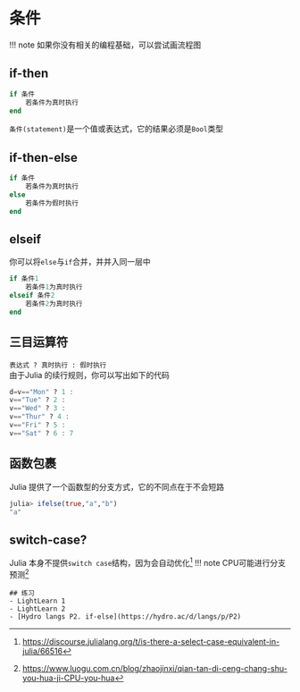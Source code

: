 # 条件
!!! note
    如果你没有相关的编程基础，可以尝试画流程图

## if-then
```jl
if 条件
	若条件为真时执行
end
```
`条件(statement)`是一个值或表达式，它的结果必须是`Bool`类型

## if-then-else
```jl
if 条件
    若条件为真时执行
else
    若条件为假时执行
end
```

## elseif
你可以将`else`与`if`合并，并并入同一层中
```jl
if 条件1
    若条件1为真时执行
elseif 条件2
    若条件2为真时执行
end
```

## 三目运算符
`表达式 ? 真时执行 : 假时执行`\
由于Julia 的续行规则，你可以写出如下的代码
```jl
d=v=="Mon" ? 1 :
v=="Tue" ? 2 :
v=="Wed" ? 3 :
v=="Thur" ? 4 :
v=="Fri" ? 5 :
v=="Sat" ? 6 : 7
```

## 函数包裹
Julia 提供了一个函数型的分支方式，它的不同点在于不会短路
```jl
julia> ifelse(true,"a","b")
"a"
```

## switch-case?
Julia 本身不提供`switch case`结构，因为会自动优化[^1]
!!! note
    CPU可能进行分支预测[^2]

```is-newbie
## 练习
- LightLearn 1
- LightLearn 2
- [Hydro langs P2. if-else](https://hydro.ac/d/langs/p/P2)
```

[^1]: https://discourse.julialang.org/t/is-there-a-select-case-equivalent-in-julia/66516
[^2]: https://www.luogu.com.cn/blog/zhaojinxi/qian-tan-di-ceng-chang-shu-you-hua-ji-CPU-you-hua
